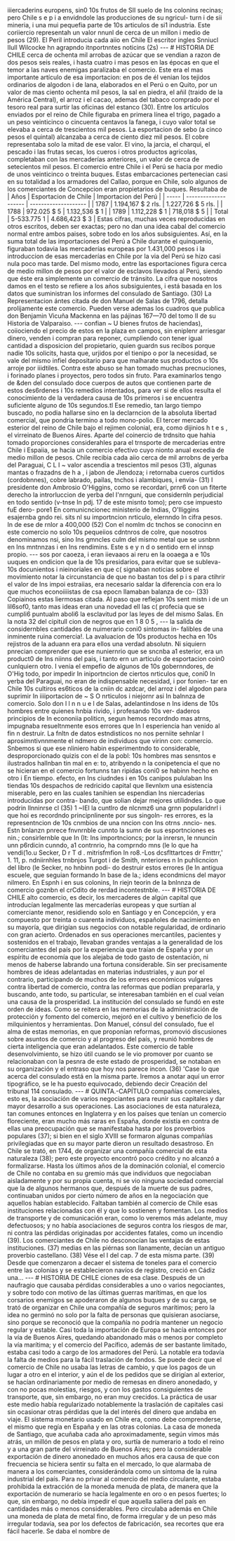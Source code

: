 iiiercaderins europens, sin0 10s frutos de SII suelo de Ins colonins recinas; pero Chile s e p i a envidndole las producciones de su ngricul- turn i de sii mineria, i una mui pequefia parte de 10s articulos de si1 industria. Este coriiercio representah un valor nnunl de cerca de un millon i medio de pesos (29). El Peril introducia cada aiio en Chile El escritor ingles Snniucl IIull Wilcocke hn agrapndo itnportnntes noticins (2s) --- # HISTORIA DE CHILE cerca de ochenta mil arrobas de azúcar que se vendian a razon de dos pesos seis reales, i hasta cuatro i mas pesos en las épocas en que el temor a las naves enemigas paralizaba el comercio. Este era el mas importante artículo de esa importacion: en pos de él venian los tejidos ordinarios de algodon i de lana, elaborados en el Perú o en Quito, por un valor de mas ciento ochenta mil pesos, la sal en piedra, el añil (traido de la América Central), el arroz i el cacao, ademas del tabaco comprado por el tesoro real para surtir las oficinas del estanco (30). Entre los artículos enviados por el reino de Chile figuraba en primera línea el trigo, pagado a un peso veinticinco o cincuenta centavos la fanega, i cuyo valor total se elevaba a cerca de trescientos mil pesos. La esportacion de sebo (a cinco pesos el quintal) alcanzaba a cerca de ciento diez mil pesos. El cobre representaba solo la mitad de ese valor. El vino, la jarcia, el charqui, el pescado i las frutas secas, los cueros i otros productos agricolas, completaban con las mercaderías anteriores, un valor de cerca de setecientos mil pesos. El comercio entre Chile i el Perú se hacia por medio de unos veinticinco o treinta buques. Estas embarcaciones pertenecian casi en su totalidad a los armadores del Callao, porque en Chile, solo algunos de los comerciantes de Concepcion eran propietarios de buques. Resultaba de | Años | Esportacion de Chile | Importacion del Perú | | ----- | -------------------- | -------------------- | | 1787 | 1.194,167 $ 2 rls. | 1.227,726 $ 5 rls. | | 1788 | 972.025 $ 5 | 1.132,536 $ 1 | | 1789 | 1.112,228 $ 1 | 718,018 $ 5 | | Total | 5-533.775 1 | 4.686,423 $ 3 | Estas cifras, muchas veces reproducidas en otros escritos, deben ser exactas; pero no dan una idea cabal del comercio normal entre ambos paises, sobre todo en los años subsiguientes. Así, en la suma total de las importaciones del Perú a Chile durante el quinquenio, figuraban todavia las mercaderías europeas por 1.431,000 pesos i la introduccion de esas mercaderías en Chile por la via del Perú se hizo casi nula poco mas tarde. Del mismo modo, entre las esportaciones figura cerca de medio millon de pesos por el valor de esclavos llevados al Perú, siendo que éste era simplemente un comercio de tránsito. La cifra que nosotros damos en el testo se refiere a los años subsiguientes, i está basada en los datos que suministran los informes del consulado de Santiago. (30) La Representacion ántes citada de don Manuel de Salas de 1796, detalla prolijamente este comercio. Pueden verse ademas los cuadros que publica don Benjamin Vicuña Mackenna en las pájinas 167—70 del tomo II de su Historia de Valparaiso. --- confian ~ U bienes frutos de haciendas), coiiociendo el precio de estos en la plaza en campos, sin eniplenr arriesgar dinero, venden i compran para reponer, cumpliendo con tener igual cantidad a disposicion del propietario, quien guardn sus recibos porque nadie 10s solicits, hasta que, urjidos por el tienipo o por la necesidad, se vale del mismo infiel depositario para que malharate sus productos o 10s arroje por iiidtiles. Contra este abuso se han tomado muchas precnuciones, i forinado planes i proyectos, pero todos sin fruto. Para examinarlos tengo de &#x26;den del consulado doce cuerpos de autos que contienen parte de estos des6rdenes i 10s remedios intentados, para ver si de ellos resulta el conocimiento de la verdadera causa de 10s primeros i se encuentra suficiente alguno de 10s segundos.tl Ese remedio, tan largo tiempo buscado, no podia hallarse sino en la declarncion de la absoluta libertad comercial, que pondria termino a todo mono-polio. El tercer mercado esterior del reino de Chile bajo el rejimen colonial, era, como dijinios h t e s , el virreinato de Buenos Aires. Aparte del coinercio de trdnsito que hahia tomado proporciones considerahles para el trnsporte de mercaderias entre Chile i Espaiia, se hacia un comercio efectivo cuyo nionto anual excedia de medio millon de pesos. Chile recibia cada aiio cerca de mil arrobns de yerba del Paraguai, C L I ~ valor ascendia a trescientos mil pesos (31), algunas mantas o frazadns de h a , i jabon de JIendoza; i retornaba cueros curtidos (cordobnnes), cobre labrado, pailas, tnchos i alambiques, i envia- (31) l presidente don Ambrosio O'Higgins, como se recordari, prnr6 con un fiterte derecho la introrluccion de yerba del I'nrnguni, que considernln perjudicial en todo sentido (v-tnse In pdj. 17 de este misnto tomo); pero cse impuesto fuE dero- pore1 En comunicncionec ministerio de Indias, O'Iliggins esajernba gndo rei. sits nl su importncion nrticulo, elernndo In cifra pesos. In de ese de rnlor a 400,000 (52) Con el nomlm dc tnchos se conocinn en este comercio no solo 10s pequeiios cdntnros de colre, que nosotros denominamos nsi, sino Ins gmncles culm del mismo metal que se usnbnn en Ins mntnnzas i en Ins rendimins. Este s e y n d o sentido ern el innsp propio. --- sos por caoeza, i eran iievaaos ai reru en la ooaega a e 10s uuques en ondicion que la de 10s presidarios, para evitar que se subleva- 10s docunientos i nieinoriales en que c( signaban noticias sobre el movimiento notar la circunstancia de que no bastan tos del p i s para ctihrir el valor de Ins impoi estraiias, era necesario saldar la diferencia con era lo que muchos econoiiiistas de csa epocn llamaban balanza de co- (33) Copiainos estas liermosas citada. AI paso que reflejan 10s sent mistn i de un lil6sof0, tanto mas ideas eran una novedad ell las c( profecia que se cumpli6 puntualm aboli6 la esclavitud por las leyes de del mismo Salas. En la nota 32 del cipitull cion de negros que en 1 8 0 5 , --- la salida de considernbles cantidades de nuimerario coni0 sintomas in- falibles de una inminente ruina comercia!. La avaluacion de 10s productos hecha en 10s rejistros de la aduann era para ellos una verdad absolutn. Ni siquiern pnrecian comprender que ese nuniernrio que se sncnba a1 esterior, era un product0 de Ins niinns del pais, i tanto ern un articulo de esportacion coin0 cunlquiern otro. I venia el empefio de algunos de 10s gobernndores, de O'Hig todo, por impedir In iniportncion de ciertos nrticulos que, coni0 In yerba del Paraguai, no eran de indispensable necesidad, i por fonien- tar en Chile 10s cultiros es6ticos de la cniin dc azdcar, del arroz i del algodon para suprimir In iiiiportacion de ~ S O nrticulos i niejornr asi In balnnza de comercio. Solo don l l n n u e l de Salas, adelantindose n Ins idens de 10s hombres entre quienes hnbia rivido, i profesando 10s ver- daderos principios de In econoniia politicn, segun hemos recordndo mas atrns, impugnaba resueltnmente esos errores que In I esperiencia han venido al fin n destruir. La fnltn de datos estndisticos no nos perniite sehnlar I aprosimntivnnmente el ndmero de individuos que virinn con: comercio. Snbemos si que ese nliniero habin esperimentndo to considerable, desproporcionado quizis con el de la pobl: 10s hombres mas sensntos e ilustrados hallnban tin mal en e: to, atribyendo n la conipetencia el que no se hicieran en el comercio fortunns tan ripidas coni0 se habinn hecho en otro i En tiempo. efecto, en Ins ciudndes i en 10s canipos pululaban Ins tiendas 10s despachos de redricido capital que Ilevnlxm una esistencia miserable, pero en las cuales tanihien se espendian Ins niercaderias introducidas por contra- bando, que solian dejar mejores utilidndes. Lo que podrin llnninrse cl (35) 1 ~IEI la cuntlro de nlcnmz6 una grnn popularidnrl i que hoi es recordndo principnlinente por sus singoln- res errores, es la representncion de 10s cnmbios de una nncion con Ins otrns .nncio- nes. Estn bnlanzn pnrece fnvnrnble cunnto la sumn de sus esportnciones es nin.; consirlernble que In (It: Ins importncioncs; por la inrersn, le nnuncin unn p6rdicin cunndo, a1 contrnrio, ha comprndo mns (le lo que ha vendi(1o.u Secker, D r T d . mitrisfmfion In ro8.-Los dcsflttartces dr Fmttrr,' 1. 11, p. ndniirnhles trnbnjos Turgot i de Smith, nnteriores n In puhlicncion del libro (le Secker, no hnbinn podi- do destruir estos errores (le In antigua escuele, que seguian formando In base de la.; idens econdmicns del mayor nilmero. En Espnh i en sus colonins, In riejn teorin de la bnlnnza de comercio goznbn el crCdito de rerdad incontestnble. --- # HISTORIA DE CHILE alto comercio, es decir, los mercaderes de algún capital que introducían legalmente las mercaderías europeas y que surtían al comerciante menor, residiendo solo en Santiago y en Concepción, y era compuesto por treinta o cuarenta individuos, españoles de nacimiento en su mayoría, que dirigían sus negocios con notable regularidad, de ordinario con gran acierto. Ordenados en sus operaciones mercantiles, pacientes y sostenidos en el trabajo, llevaban grandes ventajas a la generalidad de los comerciantes del país por la experiencia que traían de España y por un espíritu de economía que los alejaba de todo gasto de ostentación, ni menos de haberse labrando una fortuna considerable. Sin ser precisamente hombres de ideas adelantadas en materias industriales, y aun por el contrario, participando de muchos de los errores económicos vulgares contra libertad de comercio, contra las reformas que podían prepararla, y buscando, ante todo, su particular, se interesaban también en el cual veían una causa de la prosperidad. La institución del consulado se fundó en este orden de ideas. Como se reitera en las memorias de la administración de protección y fomento del comercio, mejoró en el cultivo y beneficio de los milquinientos y herramientas. Don Manuel, cónsul del consulado, fue el alma de estas memorias, en que proponían reformas, promovió discusiones sobre asuntos de comercio y al progreso del país, y reunió hombres de cierta inteligencia que eran adelantados. Este comercio de table desenvolvimiento, se hizo útil cuando se le vio promover por cuanto se relacionaban con la pesnra de este estado de prosperidad, se notaban en su organización y el entraso que hoy nos parece incon. (36) 'Case lo que acerca del consulado está en la misma parte. Iremos a anotar aquí un error tipográfico, se le ha puesto equivocado, debiendo decir Creación del tribunal 114 consulado. --- # QUINTA.-CAPÍTULO compañías comerciales, esto es, la asociación de varios negociantes para reunir sus capitales y dar mayor desarrollo a sus operaciones. Las asociaciones de esta naturaleza, tan comunes entonces en Inglaterra y en los países que tenían un comercio floreciente, eran mucho más raras en España, donde existía en contra de ellas una preocupación que se manifestaba hasta por los proverbios populares (37); si bien en el siglo XVIII se formaron algunas compañías privilegiadas que en su mayor parte dieron un resultado desastroso. En Chile se trató, en 1744, de organizar una compañía comercial de esta naturaleza (38); pero este proyecto encontró poco crédito y no alcanzó a formalizarse. Hasta los últimos años de la dominación colonial, el comercio de Chile no contaba en su gremio más que individuos que negociaban aisladamente y por su propia cuenta, ni se vio ninguna sociedad comercial que la de algunos hermanos que, después de la muerte de sus padres, continuaban unidos por cierto número de años en la negociación que aquellos habían establecido. Faltaban también al comercio de Chile esas instituciones relacionadas con él y que lo sostienen y fomentan. Los medios de transporte y de comunicación eran, como lo veremos más adelante, muy defectuosos; y no había asociaciones de seguros contra los riesgos de mar, ni contra las pérdidas originadas por accidentes fatales, como un incendio (39). Los comerciantes de Chile no desconocían las ventajas de estas instituciones. (37) medias en las piérnas son llanamente, decían un antiguo proverbio castellano. (38) Vése el I del cap. 7 de esta misma parte. (39) Desde que comenzaron a decaer el sistema de toneles para el comercio entre las colonias y se establecieron navíos de registro, creció en Cádiz una... --- # HISTORIA DE CHILE ciones de esa clase. Después de un naufragio que causaba pérdidas considerables a uno o varios negociantes, y sobre todo con motivo de las últimas guerras marítimas, en que los corsarios enemigos se apoderaron de algunos buques y de su carga, se trató de organizar en Chile una compañía de seguros marítimos; pero la idea no germinó no solo por la falta de personas que quisieran asociarse, sino porque se reconoció que la compañía no podría mantener un negocio regular y estable. Casi toda la importación de Europa se hacía entonces por la vía de Buenos Aires, quedando abandonado más o menos por completo la vía marítima; y el comercio del Pacífico, además de ser bastante limitado, estaba casi todo a cargo de los armadores del Perú. La notable era todavía la falta de medios para la fácil traslación de fondos. Se puede decir que el comercio de Chile no usaba las letras de cambio, y que los pagos de un lugar a otro en el interior, y aún el de los pedidos que se dirigían al exterior, se hacían ordinariamente por medio de remesas en dinero anonedado, y con no pocas molestias, riesgos, y con los gastos consiguientes de transporte, que, sin embargo, no eran muy crecidos. La práctica de usar este medio había regularizado notablemente la traslación de capitales casi sin ocasionar otras pérdidas que la del interés del dinero que andaba en viaje. El sistema monetario usado en Chile era, como debe comprenderse, el mismo que regía en España y en las otras colonias. La casa de moneda de Santiago, que acuñaba cada año aproximadamente, según vimos más atrás, un millón de pesos en plata y oro, surtía de numerario a todo el reino y a una gran parte del virreinato de Buenos Aires; pero la considerable exportación de dinero anonedado en muchos años era causa de que con frecuencia se hiciera sentir su falta en el mercado, lo que alarmaba de manera a los comerciantes, considerándola como un síntoma de la ruina industrial del país. Para no privar al comercio del medio circulante, estaba prohibida la extracción de la moneda menuda de plata, de manera que la exportación de numerario se hacía legalmente en oro o en pesos fuertes; lo que, sin embargo, no debía impedir el que aquella saliera del país en cantidades más o menos considerables. Pero circulaba además en Chile una moneda de plata de metal fino, de forma irregular y de un peso más irregular todavía, sea por los defectos de fabricación, sea recortes que era fácil hacerle. Se daba el nombre de